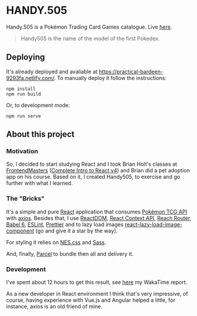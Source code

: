 # HANDY.505

Handy.505 is a Pokémon Trading Card Games catalogue.
Live [here](https://practical-bardeen-9293fa.netlify.com/).

> Handy505 is the name of the model of the first Pokedex.

## Deploying

It's already deployed and avaliable at https://practical-bardeen-9293fa.netlify.com/.
To manually deploy it follow the instructions:

```
npm install
npm run build
```

Or, to development mode:

```
npm run serve 
```

## About this project

### Motivation
So, I decided to start studying React and I took Brian Holt's classes at [FrontendMasters](https://frontendmasters.com/) ([Complete Intro to React v4](https://frontendmasters.com/courses/complete-react-v4/)) and Brian did a pet adoption app on his course.
Based on it, I created Handy505, to exercise and go further with what I learned.

### The "Bricks"

It's a simple and pure [React](https://reactjs.org/) application that consumes [Pokémon TCG API](https://pokemontcg.io/) with [axios](https://github.com/axios/axios). Besides that, I use [ReactDOM](https://reactjs.org/docs/react-dom.html), [React Context API](https://reactjs.org/docs/context.html), [Reach Router](https://reach.tech/router), [Babel 6](https://babeljs.io/docs/en/6.26.3/index.html), [ESLint](https://eslint.org/), [Prettier](https://prettier.io/) and to lazy load images [react-lazy-load-image-component](https://github.com/Aljullu/react-lazy-load-image-component) (go and give it a star by the way).

For styling  it relies on [NES.css](https://nostalgic-css.github.io/NES.css/) and [Sass](https://sass-lang.com/).

And, finally, [Parcel](https://parceljs.org/) to bundle then all and delivery it.

### Development

I've spent about 12 hours to get this result, see [here](https://wakatime.com/@joelxr/projects/athjjaxxgc?start=2019-01-03&end=2019-01-09) my WakaTime report.

As a new developer in React environment I think that's very impressive, of course, having experience with Vue.js and Angular helped a little, for instance, axios is an old friend of mine.
